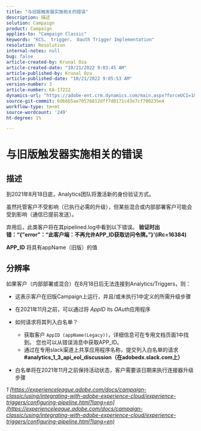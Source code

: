 ```yaml
---
title: "与旧版触发器实施相关的错误"
description: 描述
solution: Campaign
product: Campaign
applies-to: "Campaign Classic"
keywords: "KCS， trigger， Oauth Trigger Implementation"
resolution: Resolution
internal-notes: null
bug: false
article-created-by: Krunal Oza
article-created-date: "10/21/2022 9:03:45 AM"
article-published-by: Krunal Oza
article-published-date: "10/21/2022 9:05:53 AM"
version-number: 3
article-number: KA-17222
dynamics-url: "https://adobe-ent.crm.dynamics.com/main.aspx?forceUCI=1&pagetype=entityrecord&etn=knowledgearticle&id=d63b333e-1f51-ed11-bba2-0022480867fb"
source-git-commit: 6db6b5ae70576812dff7d0171c43e7cf700235e4
workflow-type: tm+mt
source-wordcount: '249'
ht-degree: 1%

---
```


# 与旧版触发器实施相关的错误

## 描述


到2021年8月18日底，Analytics团队将激活新的身份验证方式。

虽然托管客户不受影响（已执行必需的升级），但某些混合或内部部署客户可能会受到影响（通信已提前发送）。

弃用后，此类客户将在其pipelined.log中看到以下错误。
<b>验证时出错：“{”error”：“此客户端：不再允许APP_ID获取访问令牌。”}&#39;(iRc=16384)</b>

<b>APP_ID</b> 将具有appName（旧版）的值


## 分辨率


如果客户（内部部署或混合）在8月18日后无法连接到Analytics/Triggers，则：

- 这表示客户在旧版Campaign上运行，并且/或未执行1中定义的所需升级步骤
- 在2021年11月之前，可以通过将 *AppID* its *OAuth*&#x200B;应用程序
- 如何请求将其列入白名单？

   - 获取客户 `AppID (appName(Legacy))`，详细信息可在专用文档页面1中找到。 您也可以从错误消息中获取APP_ID。
   - 通过在专用slack渠道上共享应用程序名称，提交列入白名单的请求 <b>#analytics_1_3_api_eol_discussion（在adobedx.slack.com上）</b>
- 白名单将在2021年11月之前保持活动状态，客户需要该日期来执行连接器升级步骤


*1 [https://experienceleague.adobe.com/docs/campaign-classic/using/integrating-with-adobe-experience-cloud/experience-triggers/configuring-pipeline.html?lang=en](https://experienceleague.adobe.com/docs/campaign-classic/using/integrating-with-adobe-experience-cloud/experience-triggers/configuring-pipeline.html?lang=en)*
